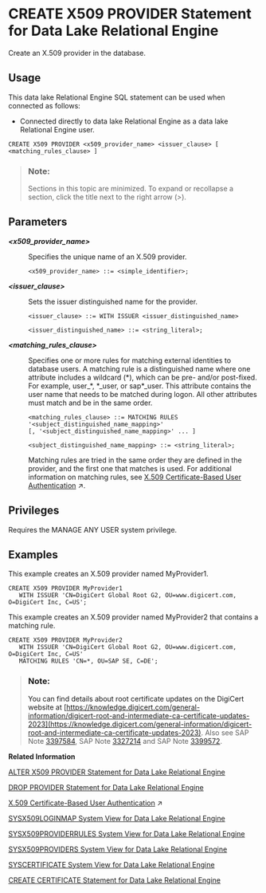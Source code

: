 <!-- loiofe6ef484b3da4dfc87c278a227b9ffad -->

# CREATE X509 PROVIDER Statement for Data Lake Relational Engine

Create an X.509 provider in the database.



<a name="loiofe6ef484b3da4dfc87c278a227b9ffad__section_xv3_wvr_znb"/>

## Usage

This data lake Relational Engine SQL statement can be used when connected as follows:

-   Connected directly to data lake Relational Engine as a data lake Relational Engine user.



```
CREATE X509 PROVIDER <x509_provider_name> <issuer_clause> [ <matching_rules_clause> ]
```



> ### Note:  
> Sections in this topic are minimized. To expand or recollapse a section, click the title next to the right arrow \(*\>*\).



## Parameters


<dl>
<dt><b>

*<x509\_provider\_name\>*

</b></dt>
<dd>

Specifies the unique name of an X.509 provider.

```
<x509_provider_name> ::= <simple_identifier>;
```



</dd><dt><b>

*<issuer\_clause\>*

</b></dt>
<dd>

Sets the issuer distinguished name for the provider.

```
<issuer_clause> ::= WITH ISSUER <issuer_distinguished_name>

<issuer_distinguished_name> ::= <string_literal>;
```



</dd><dt><b>

*<matching\_rules\_clause\>*

</b></dt>
<dd>

Specifies one or more rules for matching external identities to database users. A matching rule is a distinguished name where one attribute includes a wildcard \(\*\), which can be pre- and/or post-fixed. For example, user\_\*, \*\_user, or sap\*\_user. This attribute contains the user name that needs to be matched during logon. All other attributes must match and be in the same order.

```
<matching_rules_clause> ::= MATCHING RULES '<subject_distinguished_name_mapping>'
[, '<subject_distinguished_name_mapping>' ... ]

<subject_distinguished_name_mapping> ::= <string_literal>;
```

Matching rules are tried in the same order they are defined in the provider, and the first one that matches is used. For additional information on matching rules, see [X.509 Certificate-Based User Authentication](https://help.sap.com/viewer/a89a0a8384f21015b1e7adbeca456f73/2024_1_QRC/en-US/c9bf672bbc2849568a1ff1d2fbc9a78d.html "Data lake Relational Engine supports X.509 client certificates for user authentication.") :arrow_upper_right:.



</dd>
</dl>



<a name="loiofe6ef484b3da4dfc87c278a227b9ffad__section_h3s_1bd_rwb"/>

## Privileges

Requires the MANAGE ANY USER system privilege.



<a name="loiofe6ef484b3da4dfc87c278a227b9ffad__section_yq3_bbd_rwb"/>

## Examples

This example creates an X.509 provider named MyProvider1.

```
CREATE X509 PROVIDER MyProvider1
   WITH ISSUER 'CN=DigiCert Global Root G2, OU=www.digicert.com, O=DigiCert Inc, C=US';
```

This example creates an X.509 provider named MyProvider2 that contains a matching rule.

```
CREATE X509 PROVIDER MyProvider2
   WITH ISSUER 'CN=DigiCert Global Root G2, OU=www.digicert.com, O=DigiCert Inc, C=US'  
   MATCHING RULES 'CN=*, OU=SAP SE, C=DE';
```

> ### Note:  
> You can find details about root certificate updates on the DigiCert website at [https://knowledge.digicert.com/general-information/digicert-root-and-intermediate-ca-certificate-updates-2023](https://knowledge.digicert.com/general-information/digicert-root-and-intermediate-ca-certificate-updates-2023). Also see SAP Note [3397584](https://me.sap.com/notes/3397584), SAP Note [3327214](https://me.sap.com/notes/3327214) and SAP Note [3399572](https://me.sap.com/notes/3399572).

**Related Information**  


[ALTER X509 PROVIDER Statement for Data Lake Relational Engine](alter-x509-provider-statement-for-data-lake-relational-engine-831d802.md "Alter an X.509 provider in the database.")

[DROP PROVIDER Statement for Data Lake Relational Engine](drop-provider-statement-for-data-lake-relational-engine-c20d71c.md "Drops a JWT or x509 provider from the data lake Relational Engine database.")

[X.509 Certificate-Based User Authentication](https://help.sap.com/viewer/a89a0a8384f21015b1e7adbeca456f73/2024_1_QRC/en-US/c9bf672bbc2849568a1ff1d2fbc9a78d.html "Data lake Relational Engine supports X.509 client certificates for user authentication.") :arrow_upper_right:

[SYSX509LOGINMAP System View for Data Lake Relational Engine](../070-system-and-monitoring-views/sysx509loginmap-system-view-for-data-lake-relational-engine-216c79a.md "The SYSX509LOGINMAP system view lists the X509 certificate-to-user mappings configured in the data lake Relational Engine database.")

[SYSX509PROVIDERRULES System View for Data Lake Relational Engine](../070-system-and-monitoring-views/sysx509providerrules-system-view-for-data-lake-relational-engine-f884c9b.md "The SYSX509PROVIDERRULES system view contains all of the matching rules for X.509 providers.")

[SYSX509PROVIDERS System View for Data Lake Relational Engine](../070-system-and-monitoring-views/sysx509providers-system-view-for-data-lake-relational-engine-4b29eff.md "The SYSX509PROVIDERS system view contains a list all of the X.509 providers configured in the database.")

[SYSCERTIFICATE System View for Data Lake Relational Engine](../070-system-and-monitoring-views/syscertificate-system-view-for-data-lake-relational-engine-a34ee8b.md "Each row of the SYSCERTIFICATE system view stores a certificate in text PEM-format. This view includes certificates with and without an associated PSE.")

[CREATE CERTIFICATE Statement for Data Lake Relational Engine](create-certificate-statement-for-data-lake-relational-engine-816b6bb.md "Adds or replaces a certificate in the database using the given file or string.")

